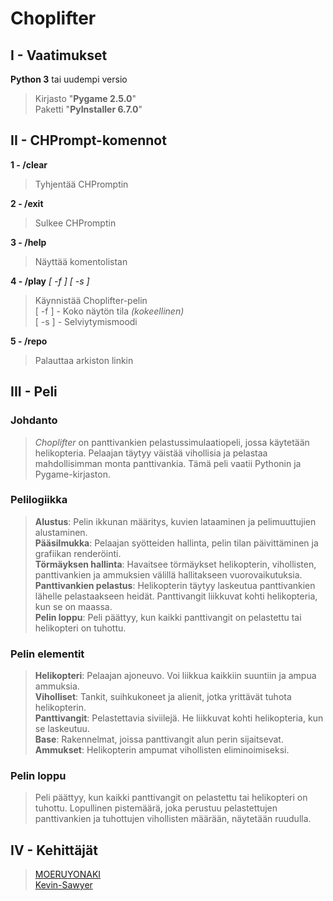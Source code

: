 # Choplifter

## I - Vaatimukset

**Python 3** tai uudempi versio
> Kirjasto "**Pygame 2.5.0**"  
> Paketti "**PyInstaller 6.7.0**"  
  
## II - CHPrompt-komennot

**1 - /clear**  
> Tyhjentää CHPromptin  
  
**2 - /exit**  
> Sulkee CHPromptin  
  
**3 - /help**  
> Näyttää komentolistan
  
**4 - /play** *[ -f ]* *[ -s ]*  
> Käynnistää Choplifter-pelin  
> [ -f ] - Koko näytön tila *(kokeellinen)*  
> [ -s ] - Selviytymismoodi
  
**5 - /repo**  
> Palauttaa arkiston linkin  
  
## III - Peli  
  
### Johdanto
  
> *Choplifter* on panttivankien pelastussimulaatiopeli, jossa käytetään helikopteria. Pelaajan täytyy väistää vihollisia ja pelastaa mahdollisimman monta panttivankia. Tämä peli vaatii Pythonin ja Pygame-kirjaston.
  
### Pelilogiikka
  
> **Alustus**: Pelin ikkunan määritys, kuvien lataaminen ja pelimuuttujien alustaminen.  
> **Pääsilmukka**: Pelaajan syötteiden hallinta, pelin tilan päivittäminen ja grafiikan renderöinti.  
> **Törmäyksen hallinta**: Havaitsee törmäykset helikopterin, vihollisten, panttivankien ja ammuksien välillä hallitakseen vuorovaikutuksia.  
> **Panttivankien pelastus**: Helikopterin täytyy laskeutua panttivankien lähelle pelastaakseen heidät. Panttivangit liikkuvat kohti helikopteria, kun se on maassa.  
> **Pelin loppu**: Peli päättyy, kun kaikki panttivangit on pelastettu tai helikopteri on tuhottu.
  
### Pelin elementit
  
> **Helikopteri**: Pelaajan ajoneuvo. Voi liikkua kaikkiin suuntiin ja ampua ammuksia.  
> **Viholliset**: Tankit, suihkukoneet ja alienit, jotka yrittävät tuhota helikopterin.  
> **Panttivangit**: Pelastettavia siviilejä. He liikkuvat kohti helikopteria, kun se laskeutuu.  
> **Base**: Rakennelmat, joissa panttivangit alun perin sijaitsevat.  
> **Ammukset**: Helikopterin ampumat vihollisten eliminoimiseksi.
  
### Pelin loppu
  
> Peli päättyy, kun kaikki panttivangit on pelastettu tai helikopteri on tuhottu. Lopullinen pistemäärä, joka perustuu pelastettujen panttivankien ja tuhottujen vihollisten määrään, näytetään ruudulla.
  
## IV - Kehittäjät
  
> [MOERUYONAKI](https://www.github.com/MOERUYONAKI)  
> [Kevin-Sawyer](https://www.github.com/Kevin-Sawyer)  
  